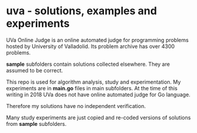 # uva - solutions, examples and experiments

UVa Online Judge is an online automated judge for programming problems hosted by University of Valladolid. Its problem archive has over 4300 problems.

**sample** subfolders contain solutions collected elsewhere. They are assumed to be correct.

This repo is used for algorithm analysis, study and experimentation. My experiments are in **main.go** files in main subfolders. At the time of this writing in 2018 UVa does not have online automated judge for Go language.

Therefore my solutions have no independent verification.

Many study experiments are just copied and re-coded versions of solutions from **sample** subfolders.
